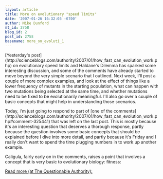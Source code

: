 ```yaml
---
layout: article
title: More on evolutionary "speed limits"
date: '2007-01-26 16:32:05 -0700'
author: Mike Dunford
mt_id: 2758
blog_id: 2
post_id: 2758
basename: more_on_evoluti_1
---
```

<p>[Yesterday's post](http://scienceblogs.com/authority/2007/01/how_fast_can_evolution_work.php) on evolutionary speed limits and Haldane's Dilemma has sparked some interesting discussion, and some of the comments have already started to move beyond the very simple scenario that I outlined. Next week, I'll post a couple of more complex examples, and look at the effect of things like a lower frequency of mutants in the starting population, what can happen with two mutations being selected at the same time, and whether mutations need to be fixed to be evolutionarily meaningful. I'll also go over a couple of basic concepts that might help in understanding those scenarios. </p>

<p>Today, I'm just going to respond to part of [one of the comments](http://scienceblogs.com/authority/2007/01/how_fast_can_evolution_work.php#comment-325441) that was left on the last post. This is mostly because it's an interesting question that deserves a thorough response, partly because the question involves some basic concepts that should be explained before I dive into more detail, and partly because it's Friday and I really don't want to spend the time plugging numbers in to work up another example. </p>

<p>Caligula, fairly early on in the comments, raises a point that involves a concept that is very basic to evolutionary biology: fitness:</p>

[Read more (at The Questionable Authority):](http://scienceblogs.com/authority/2007/01/more_on_evolutionary_speed_lim.php)
